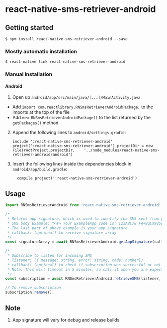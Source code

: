 
# react-native-sms-retriever-android

## Getting started

`$ npm install react-native-sms-retriever-android --save`

### Mostly automatic installation

`$ react-native link react-native-sms-retriever-android`

### Manual installation


#### Android

1. Open up `android/app/src/main/java/[...]/MainActivity.java`
  - Add `import com.reactlibrary.RNSmsRetrieverAndroidPackage;` to the imports at the top of the file
  - Add `new RNSmsRetrieverAndroidPackage()` to the list returned by the `getPackages()` method
2. Append the following lines to `android/settings.gradle`:
  	```
  	include ':react-native-sms-retriever-android'
  	project(':react-native-sms-retriever-android').projectDir = new File(rootProject.projectDir, 	'../node_modules/react-native-sms-retriever-android/android')
  	```
3. Insert the following lines inside the dependencies block in `android/app/build.gradle`:
  	```
      compile project(':react-native-sms-retriever-android')
  	```


## Usage
```javascript
import RNSmsRetrieverAndroid from 'react-native-sms-retriever-android';

/*
 * Returns app signature, which is used to identify the SMS sent from your server
 * SMS body Example: "<#> Your ExampleApp code is: 123ABC78 FA+9qCX9VSu"
 * The last part of above example is your app signature
 * callback: (optional) to receive signature array
 */
const signatureArray = await RNSmsRetrieverAndroid.getAppSignature(callback);

/*
 * Subscribe to listen for incoming SMS
 * listener: ({ message: string, error: string, code: number})
 * callback: (optional) to check if subscription was successful or not
 * Note: This will timeout in 5 minutes, so call it when you are expecting a SMS
 */
const subscription = await RNSmsRetrieverAndroid.retrieveSMS(listener, callback);

// To remove subscription
subscription.remove();
```

## Note

1. App signature will vary for debug and release builds
